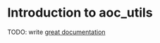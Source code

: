 # Introduction to aoc_utils

TODO: write [great documentation](http://jacobian.org/writing/what-to-write/)
